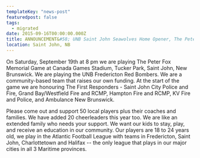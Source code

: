 ```yaml
---
templateKey: "news-post"
featuredpost: false
tags:
  - migrated
date: 2015-09-16T00:00:00.000Z
title: ANNOUNCEMENT&#58; UNB Saint John Seawolves Home Opener, The Peter Fox Memorial Game
location: Saint John, NB
---
```


On Saturday, September 19th at 8 pm we are playing The Peter Fox Memorial Game at Canada Games Stadium, Tucker Park, Saint John, New Brunswick. We are playing the UNB Fredericton Red Bombers. We are a community-based team that raises our own funding. At the start of the game we are honouring The First Responders - Saint John City Police and Fire, Grand Bay/Westfield Fire and RCMP, Hampton Fire and RCMP, KV Fire and Police, and Ambulance New Brunswick.

Please come out and support 50 local players plus their coaches and families. We have added 20 cheerleaders this year too. We are like an extended family who needs your support. We want our kids to stay, play, and receive an education in our community. Our players are 18 to 24 years old, we play in the Atlantic Football League with teams in Fredericton, Saint John, Charlottetown and Halifax -- the only league that plays in our major cities in all 3 Maritime provinces.
